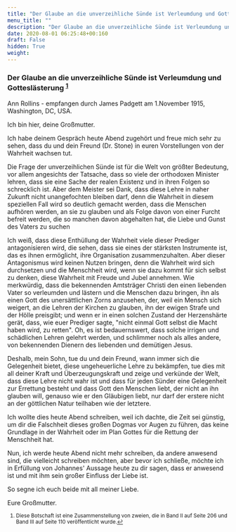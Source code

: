 ```yaml
---
title: "Der Glaube an die unverzeihliche Sünde ist Verleumdung und Gotteslästerung"
menu_title: ""
description: "Der Glaube an die unverzeihliche Sünde ist Verleumdung und Gotteslästerung"
date: 2020-08-01 06:25:48+00:160
draft: False
hidden: True
weight:
---
```

### Der Glaube an die unverzeihliche Sünde ist Verleumdung und Gotteslästerung <sup id="a1">[1](#f1)</sup>

Ann Rollins - empfangen durch James Padgett am 1.November 1915, Washington, DC, USA.

Ich bin hier, deine Großmutter.

Ich habe deinem Gespräch heute Abend zugehört und freue mich sehr zu sehen, dass du und dein Freund (Dr. Stone) in euren Vorstellungen von der Wahrheit wachsen tut.

Die Frage der unverzeihlichen Sünde ist für die Welt von größter Bedeutung, vor allem angesichts der Tatsache, dass so viele der orthodoxen Minister lehren, dass sie eine Sache der realen Existenz und in ihren Folgen so schrecklich ist. Aber dem Meister sei Dank, dass diese Lehre in naher Zukunft nicht unangefochten bleiben darf, denn die Wahrheit in diesem speziellen Fall wird so deutlich gemacht werden, dass die Menschen aufhören werden, an sie zu glauben und als Folge davon von einer Furcht befreit werden, die so manchen davon abgehalten hat, die Liebe und Gunst des Vaters zu suchen

Ich weiß, dass diese Enthüllung der Wahrheit viele dieser Prediger antagonisieren wird, die sehen, dass sie eines der stärksten Instrumente ist, das es ihnen ermöglicht, ihre Organisation zusammenzuhalten. Aber dieser Antagonismus wird keinen Nutzen bringen, denn die Wahrheit wird sich durchsetzen und die Menschheit wird, wenn sie dazu kommt für sich selbst zu denken, diese Wahrheit mit Freude und Jubel annehmen. Wie merkwürdig, dass die bekennenden Amtsträger Christi den einen liebenden Vater so verleumden und lästern und die Menschen dazu bringen, ihn als einen Gott des unersättlichen Zorns anzusehen, der, weil ein Mensch sich weigert, an die Lehren der Kirchen zu glauben, ihn der ewigen Strafe und der Hölle preisgibt; und wenn er in einen solchen Zustand der Herzenshärte gerät, dass, wie euer Prediger sagte, "nicht einmal Gott selbst die Macht haben wird, zu retten". Oh, es ist bedauernswert, dass solche irrigen und schädlichen Lehren gelehrt werden, und schlimmer noch als alles andere, von bekennenden Dienern des liebenden und demütigen Jesus.

Deshalb, mein Sohn, tue du und dein Freund, wann immer sich die Gelegenheit bietet, diese ungeheuerliche Lehre zu bekämpfen, tue dies mit all deiner Kraft und Überzeugungskraft und zeige und verkünde der Welt, dass diese Lehre nicht wahr ist und dass für jeden Sünder eine Gelegenheit zur Errettung besteht und dass Gott den Menschen liebt, der nicht an ihn glauben will, genauso wie er den Gläubigen liebt, nur darf der erstere nicht an der göttlichen Natur teilhaben wie der letztere.

Ich wollte dies heute Abend schreiben, weil ich dachte, die Zeit sei günstig, um dir die Falschheit dieses großen Dogmas vor Augen zu führen, das keine Grundlage in der Wahrheit oder im Plan Gottes für die Rettung der Menschheit hat.

Nun, ich werde heute Abend nicht mehr schreiben, da andere anwesend sind, die vielleicht schreiben möchten, aber bevor ich schließe, möchte ich in Erfüllung von Johannes' Aussage heute zu dir sagen, dass er anwesend ist und mit ihm sein großer Einfluss der Liebe ist.

So segne ich euch beide mit all meiner Liebe.

Eure Großmutter.
<small>

1. <large id="f1"> Diese Botschaft ist eine Zusammenstellung von zweien, die in Band II auf Seite 206 und Band III auf Seite 110 veröffentlicht wurde.[↩](#a1)
